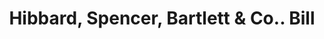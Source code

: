 ---
doi: 10.7916/D89G6ZST
date_other: '1905'
date_other_textual: '1905'
form: printed ephemera
genre:
- Invoices
name:
- Hibbard, Spencer, Bartlett & Co.
object_in_context_url: https://biggert.cul.columbia.edu/items/view/ave_biggert_00203
subject_hierarchical_geographic:
- Chicago, Illinois, United States
subject_name:
- Hibbard, Spencer, Bartlett & Co.
title: Hibbard, Spencer, Bartlett & Co.. Bill
sort_title: Hibbard, Spencer, Bartlett & Co.. Bill
call_number: ave_biggert_00203
coordinates:
- 41.83694444444445,-87.68472222222222
pid: ave_biggert_00203
identifiers: ave_biggert_00203
canvas_id: ldpd:395478
permalink: "/items/ave_biggert_00203/"
layout: iiif-image-page
---